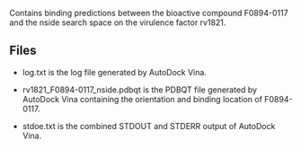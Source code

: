 Contains binding predictions between the bioactive compound F0894-0117 and the nside search space on the virulence factor rv1821.

## Files

- log.txt is the log file generated by AutoDock Vina.

- rv1821_F0894-0117_nside.pdbqt is the PDBQT file generated by AutoDock Vina containing the orientation and binding location of F0894-0117.

- stdoe.txt is the combined STDOUT and STDERR output of AutoDock Vina.

